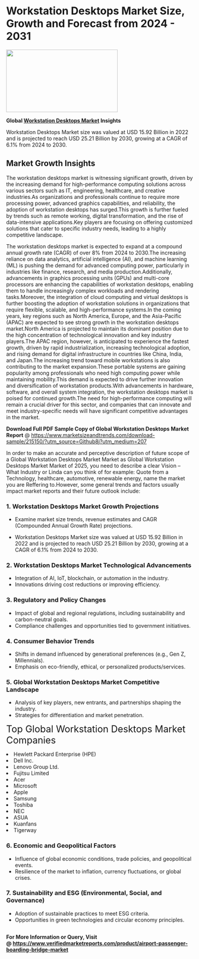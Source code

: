 <H1>Workstation Desktops Market Size, Growth and Forecast from 2024 - 2031</H1><img class="aligncenter size-medium wp-image-584254" src="https://thirdeyenews.in/wp-content/uploads/2024/09/Global-Market-Research-300x168.jpeg" alt="" width="300" height="168" /><p><strong>Global&nbsp;<a href="https://www.marketsizeandtrends.com/download-sample/215150/?utm_source=Github8j?utm_medium=207">Workstation Desktops Market</a> Insights</strong></p><p>Workstation Desktops Market size was valued at USD 15.92 Billion in 2022 and is projected to reach USD 25.21 Billion by 2030, growing at a CAGR of 6.1% from 2024 to 2030.</p><p><h2>Market Growth Insights</h2> <p>The workstation desktops market is witnessing significant growth, driven by the increasing demand for high-performance computing solutions across various sectors such as IT, engineering, healthcare, and creative industries.As organizations and professionals continue to require more processing power, advanced graphics capabilities, and reliability, the adoption of workstation desktops has surged.This growth is further fueled by trends such as remote working, digital transformation, and the rise of data-intensive applications.Key players are focusing on offering customized solutions that cater to specific industry needs, leading to a highly competitive landscape.</p> <p>The workstation desktops market is expected to expand at a compound annual growth rate (CAGR) of over 8% from 2024 to 2030.The increasing reliance on data analytics, artificial intelligence (AI), and machine learning (ML) is pushing the demand for advanced computing power, particularly in industries like finance, research, and media production.Additionally, advancements in graphics processing units (GPUs) and multi-core processors are enhancing the capabilities of workstation desktops, enabling them to handle increasingly complex workloads and rendering tasks.Moreover, the integration of cloud computing and virtual desktops is further boosting the adoption of workstation solutions in organizations that require flexible, scalable, and high-performance systems.In the coming years, key regions such as North America, Europe, and the Asia-Pacific (APAC) are expected to see strong growth in the workstation desktops market.North America is projected to maintain its dominant position due to the high concentration of technological innovation and key industry players.The APAC region, however, is anticipated to experience the fastest growth, driven by rapid industrialization, increasing technological adoption, and rising demand for digital infrastructure in countries like China, India, and Japan.The increasing trend toward mobile workstations is also contributing to the market expansion.These portable systems are gaining popularity among professionals who need high computing power while maintaining mobility.This demand is expected to drive further innovation and diversification of workstation products.With advancements in hardware, software, and overall system integration, the workstation desktops market is poised for continued growth.The need for high-performance computing will remain a crucial driver for this sector, and companies that can innovate and meet industry-specific needs will have significant competitive advantages in the market.<p><span class=""><strong>Download Full PDF Sample Copy of Global Workstation Desktops Market Report</strong> @ <a href="https://www.marketsizeandtrends.com/download-sample/215150/?utm_source=Github8j?utm_medium=207" target="_blank">https://www.marketsizeandtrends.com/download-sample/215150/?utm_source=Github8j?utm_medium=207</a></span></p><p>In order to make an accurate and perceptive description of future scope of a Global&nbsp;Workstation Desktops Market Market as Global&nbsp;Workstation Desktops Market Market of 2025, you need to describe a clear Vision &ndash; What Industry or Linda can you think of for example: Quote from a Technology, healthcare, automotive, renewable energy, name the market you are Reffering to.However, some general trends and factors usually impact market reports and their future outlook include:</p><h3>1.&nbsp;<strong>Workstation Desktops Market Growth Projections</strong></h3><ul><li>Examine market size trends, revenue estimates and CAGR (Compounded Annual Growth Rate) projections.</li><li><p>Workstation Desktops Market size was valued at USD 15.92 Billion in 2022 and is projected to reach USD 25.21 Billion by 2030, growing at a CAGR of 6.1% from 2024 to 2030.</p></li></ul><h3>2.&nbsp;<strong>Workstation Desktops Market Technological Advancements</strong></h3><ul><li>Integration of AI, IoT, blockchain, or automation in the industry.</li><li>Innovations driving cost reductions or improving efficiency.</li></ul><h3>3.&nbsp;<strong>Regulatory and Policy Changes</strong></h3><ul><li>Impact of global and regional regulations, including sustainability and carbon-neutral goals.</li><li>Compliance challenges and opportunities tied to government initiatives.</li></ul><h3>4.&nbsp;<strong>Consumer Behavior Trends</strong></h3><ul><li>Shifts in demand influenced by generational preferences (e.g., Gen Z, Millennials).</li><li>Emphasis on eco-friendly, ethical, or personalized products/services.</li></ul><h3>5.&nbsp;<strong>Global Workstation Desktops Market Competitive Landscape</strong></h3><ul><li>Analysis of key players, new entrants, and partnerships shaping the industry.</li><li>Strategies for differentiation and market penetration.</li></ul><p data-pm-slice="1 1 []"><span style="color: inherit; font-family: inherit; font-size: 25px;">Top Global Workstation Desktops Market Companies</span></p><div class="" data-test-id=""><p><li>Hewlett Packard Enterprise (HPE)</li><li> Dell Inc.</li><li> Lenovo Group Ltd.</li><li> Fujitsu Limited</li><li> Acer</li><li> Microsoft</li><li> Apple</li><li> Samsung</li><li> Toshiba</li><li> NEC</li><li> ASUA</li><li> Kuanfans</li><li> Tigerway</li></p></div><h3>6.&nbsp;<strong>Economic and Geopolitical Factors</strong></h3><ul><li>Influence of global economic conditions, trade policies, and geopolitical events.</li><li>Resilience of the market to inflation, currency fluctuations, or global crises.</li></ul><h3>7.&nbsp;<strong>Sustainability and ESG (Environmental, Social, and Governance)</strong></h3><ul><li>Adoption of sustainable practices to meet ESG criteria.</li><li>Opportunities in green technologies and circular economy principles.</li></ul><h2><strong style="font-size: 14px;">For More Information or Query, Visit @&nbsp;</strong><a style="background-color: #ffffff; font-size: 14px;" href="https://www.marketsizeandtrends.com/report/workstation-desktops-market/" target="_blank">https://www.verifiedmarketreports.com/product/airport-passenger-boarding-bridge-market</a></h2>